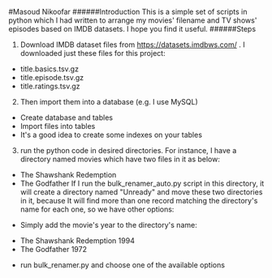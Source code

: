 #Masoud Nikoofar
######Introduction
This is a simple set of scripts in python which I had written to arrange my movies' filename and TV shows' episodes based on IMDB datasets.
I hope you find it useful.
######Steps
1. Download IMDB dataset files from https://datasets.imdbws.com/ . I downloaded just these files for this project:
* title.basics.tsv.gz
* title.episode.tsv.gz
* title.ratings.tsv.gz

2. Then import them into a database (e.g. I use MySQL)
* Create database and tables
* Import files into tables
* It's a good idea to create some indexes on your tables

3. run the python code in desired directories. For instance, I have a directory named movies which have two files in it as below:
* The Shawshank Redemption
* The Godfather
If I run the bulk_renamer_auto.py script in this directory, it will create a directory named "Unready" and move these two directories in it, because It will find more than one record matching the directory's name for each one, so we have other options:
+ Simply add the movie's year to the directory's name:
* The Shawshank Redemption 1994
* The Godfather 1972
+ run bulk_renamer.py and choose one of the available options 
